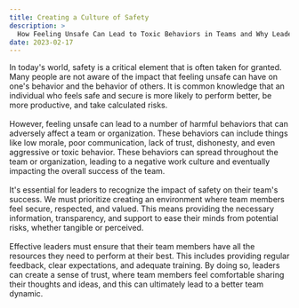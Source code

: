 ```yaml
---
title: Creating a Culture of Safety
description: >
  How Feeling Unsafe Can Lead to Toxic Behaviors in Teams and Why Leaders Must Prioritize a Secure Work Environment
date: 2023-02-17
---
```


In today's world, safety is a critical element that is often taken for granted. Many people are not aware of the impact that feeling unsafe can have on one's behavior and the behavior of others. It is common knowledge that an individual who feels safe and secure is more likely to perform better, be more productive, and take calculated risks.
<br><br>
However, feeling unsafe can lead to a number of harmful behaviors that can adversely affect a team or organization. These behaviors can include things like low morale, poor communication, lack of trust, dishonesty, and even aggressive or toxic behavior. These behaviors can spread throughout the team or organization, leading to a negative work culture and eventually impacting the overall success of the team.
<br><br>
It's essential for leaders to recognize the impact of safety on their team's success. We must prioritize creating an environment where team members feel secure, respected, and valued. This means providing the necessary information, transparency, and support to ease their minds from potential risks, whether tangible or perceived.
<br><br>
Effective leaders must ensure that their team members have all the resources they need to perform at their best. This includes providing regular feedback, clear expectations, and adequate training. By doing so, leaders can create a sense of trust, where team members feel comfortable sharing their thoughts and ideas, and this can ultimately lead to a better team dynamic.
